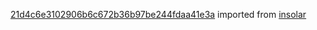 [21d4c6e3102906b6c672b36b97be244fdaa41e3a](https://github.com/insolar/insolar/commit/21d4c6e3102906b6c672b36b97be244fdaa41e3a) imported from [insolar](https://github.com/insolar/insolar)
